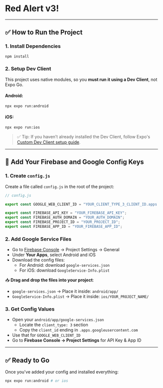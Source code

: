 # Red Alert v3!

---

## ✅ How to Run the Project

### 1. Install Dependencies
```bash
npm install
```

### 2. Setup Dev Client
This project uses native modules, so you **must run it using a Dev Client**, not Expo Go.

#### Android:
```bash
npx expo run:android
```

#### iOS:
```bash
npx expo run:ios
```

> ✅ Tip: If you haven’t already installed the Dev Client, follow Expo's [Custom Dev Client setup guide](https://docs.expo.dev/development/building-development-clients/).

---

## 🔐 Add Your Firebase and Google Config Keys

### 1. Create `config.js`
Create a file called `config.js` in the root of the project:

```js
// config.js

export const GOOGLE_WEB_CLIENT_ID = "YOUR_CLIENT_TYPE_3_CLIENT_ID.apps.googleusercontent.com";

export const FIREBASE_API_KEY = "YOUR_FIREBASE_API_KEY";
export const FIREBASE_AUTH_DOMAIN = "YOUR_AUTH_DOMAIN";
export const FIREBASE_PROJECT_ID = "YOUR_PROJECT_ID";
export const FIREBASE_APP_ID = "YOUR_FIREBASE_APP_ID";
```

### 2. Add Google Service Files
- Go to [Firebase Console](https://console.firebase.google.com/) → Project Settings → General
- Under **Your Apps**, select Android and iOS
- Download the config files:
  - For Android: download `google-services.json`
  - For iOS: download `GoogleService-Info.plist`

📥 **Drag and drop the files into your project**:
- `google-services.json` → Place it inside: `android/app/`
- `GoogleService-Info.plist` → Place it inside: `ios/YOUR_PROJECT_NAME/`

### 3. Get Config Values
- Open your `android/app/google-services.json`
  - Locate the `client_type: 3` section
  - Copy the `client_id` ending in `.apps.googleusercontent.com`
- Use that for `GOOGLE_WEB_CLIENT_ID`
- Go to **Firebase Console → Project Settings** for API Key & App ID

---

## ✅ Ready to Go
Once you've added your config and installed everything:

```bash
npx expo run:android # or ios
```